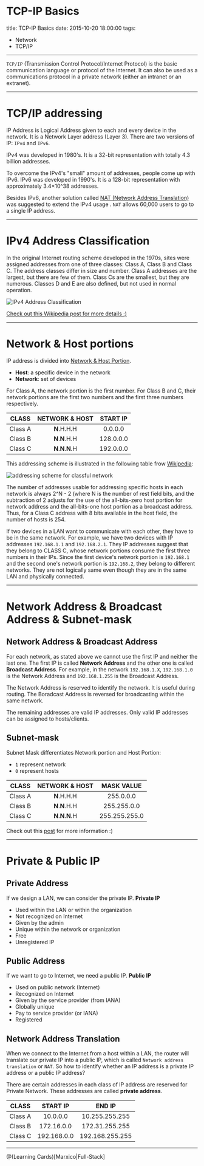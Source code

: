 # TCP-IP Basics

title: TCP-IP Basics
date: 2015-10-20 18:00:00
tags:
- Network
- TCP/IP

---

`TCP/IP` (Transmission Control Protocol/Internet Protocol) is the basic communication language or protocol of the Internet. It can also be used as a communications protocol in a private network (either an intranet or an extranet).

<!--more-->


----------


# TCP/IP addressing
IP Address is Logical Address given to each and every device in the network. It is a Network Layer address (Layer 3). There are two versions of IP: `IPv4` and `IPv6`.

IPv4 was developed in 1980's. It is a 32-bit representation with totally 4.3 billion addresses.

To overcome the IPv4's "small" amount of addresses, people come up with IPv6. IPv6 was developed in 1990's. It is a 128-bit representation with approximately 3.4×10^38 addresses.


Besides IPv6, another solution called [NAT (Network Address Translation)](https://en.wikipedia.org/wiki/Network_address_translation#Translation_of_the_endpoint)  was suggested to extend the IPv4 usage . `NAT` allows 60,000 users to go to a single IP address.


----------


# IPv4 Address Classification
In the original Internet routing scheme developed in the 1970s, sites were assigned addresses from one of three classes: Class A, Class B and Class C. The address classes differ in size and number. Class A addresses are the largest, but there are few of them. Class Cs are the smallest, but they are numerous. Classes D and E are also defined, but not used in normal operation.

![IPv4 Address Classification](http://i.imgur.com/ChgCNZD.png)

[Check out this Wikipedia post for more details :)](https://en.wikipedia.org/wiki/Classful_network)


----------


# Network & Host portions
IP address is divided into [Network & Host Portion](https://en.wikipedia.org/wiki/Classful_network).
- **Host**: a specific device in the network
- **Network**: set of devices

For Class A, the network portion is the first number. For Class B and C, their network portions are the first two numbers and the first three numbers respectively.

| CLASS    |    NETWORK & HOST  | START IP  |
| :------: | :--------:| :--: |
| Class A  | **N**.H.H.H | 0.0.0.0 |
| Class B  | **N**.**N**.H.H  | 128.0.0.0  |
| Class C  | **N**.**N**.**N**.H | 192.0.0.0 |



This addressing scheme is illustrated in the following table frow [Wikipedia](https://en.wikipedia.org/wiki/Classful_network):

![addressing scheme for classful network](http://i.imgur.com/TATMJx0.png)

The number of addresses usable for addressing specific hosts in each network is always 2^N - 2 (where N is the number of rest field bits, and the subtraction of 2 adjusts for the use of the all-bits-zero host portion for network address and the all-bits-one host portion as a broadcast address. Thus, for a Class C address with 8 bits available in the host field, the number of hosts is 254.

If two devices in a LAN want to communicate with each other, they have to be in the same network. For example, we have two devices with IP addresses `192.168.1.1` and `192.168.2.1`. They IP addresses suggest that they belong to CLASS C, whose network portions consume the first three numbers in their IPs. Since the first device's network portion is `192.168.1` and the second one's network portion is `192.168.2`, they belong to different networks. They are not logically same even though they are in the same LAN and physically connected.

----------

# Network Address & Broadcast Address & Subnet-mask
## Network Address & Broadcast Address
For each network, as stated above we cannot use the first IP and neither the last one. The first IP is called **Network Address** and the other one is called **Broadcast Address**. For example, in the network `192.168.1.X`, `192.168.1.0` is the Network Address and `192.168.1.255` is the Broadcast Address.

The Network Address is reserved to identify the network. It is useful during routing.
The Boradcast Address is reversed for broadcasting within the same network.

The remaining addresses are valid IP addresses. Only valid IP addresses can be assigned to hosts/clients.

## Subnet-mask
Subnet Mask differentiates Network portion and Host Portion:
- `1` represent network
- `0` represent hosts

| CLASS    |    NETWORK & HOST  | MASK VALUE  |
| :------: | :--------:| :--: |
| Class A  | **N**.H.H.H | 255.0.0.0 |
| Class B  | **N**.**N**.H.H  | 255.255.0.0  |
| Class C  | **N**.**N**.**N**.H | 255.255.255.0 |

Check out this [post](https://www.iplocation.net/subnet-mask) for more information :)

----------

# Private & Public IP
## Private Address
If we design a LAN, we can consider the private IP.
**Private IP**
- Used within the LAN or within the organization
- Not recognized on Internet
- Given by the admin
- Unique within the network or organization
- Free
- Unregistered IP

## Public Address
If we want to go to Internet, we need a public IP.
**Public IP**
- Used on public network (Internet)
- Recognized on Internet
- Given by the service provider (from IANA)
- Globally unique
- Pay to service provider (or IANA)
- Registered

## Network Address Translation
When we connect to the Internet from a host within a LAN, the router will translate our private IP into a public IP, which is called `Network address translation` or `NAT`. So how to identify whether an IP address is a private IP address or a public IP address?

There are certain addresses in each class of IP address are reserved for Private Network. These addresses are called **private address**.

| CLASS    |  START IP  | END IP |
| :------: | :--------:| :--: |
| Class A  | 10.0.0.0 | 10.255.255.255 |
| Class B  | 172.16.0.0 | 172.31.255.255  |
| Class C  | 192.168.0.0 | 192.168.255.255 |


----------

@(Learning Cards)[Marxico|Full-Stack]